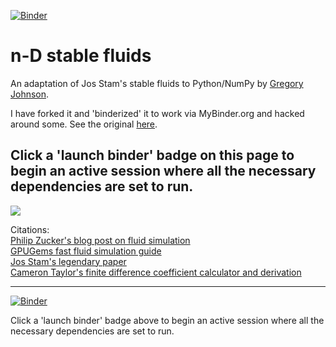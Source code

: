 [![Binder](https://mybinder.org/badge_logo.svg)](https://mybinder.org/v2/gh/fomightez/stable-fluids/master?filepath=index.ipynb)

# n-D stable fluids
An adaptation of Jos Stam's stable fluids to Python/NumPy by [Gregory Johnson](https://github.com/GregTJ).

I have forked it and 'binderized' it to work via MyBinder.org and hacked around some. See the original [here](https://github.com/GregTJ/stable-fluids).

Click a 'launch binder' badge on this page to begin an active session where all the necessary dependencies are set to run.
------

![](test.gif)

Citations:\
[Philip Zucker's blog post on fluid simulation](http://www.philipzucker.com/annihilating-my-friend-will-with-a-python-fluid-simulation-like-the-cur-he-is/)\
[GPUGems fast fluid simulation guide](http://developer.download.nvidia.com/books/HTML/gpugems/gpugems_ch38.html)\
[Jos Stam's legendary paper](https://d2f99xq7vri1nk.cloudfront.net/legacy_app_files/pdf/ns.pdf)\
[Cameron Taylor's finite difference coefficient calculator and derivation](http://web.media.mit.edu/~crtaylor/calculator.html)


----

[![Binder](https://mybinder.org/badge_logo.svg)](https://mybinder.org/v2/gh/fomightez/stable-fluids/master?filepath=index.ipynb)

Click a 'launch binder' badge above to begin an active session where all the necessary dependencies are set to run.